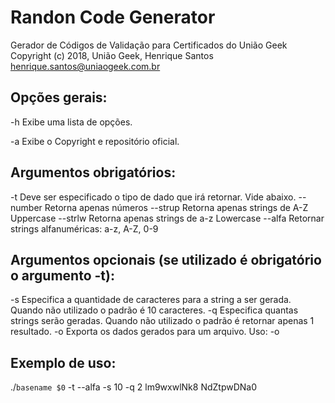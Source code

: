 # Randon Code Generator
Gerador de Códigos de Validação para Certificados do União Geek
Copyright (c) 2018, União Geek, Henrique Santos <henrique.santos@uniaogeek.com.br>

## Opções gerais:
  -h    Exibe uma lista de opções.
  
  -a    Exibe o Copyright e repositório oficial.
  
## Argumentos obrigatórios:
  -t <tipo>    Deve ser especificado o tipo de dado que irá retornar. Vide abaixo.
     --number  Retorna apenas números
     --strup   Retorna apenas strings de A-Z Uppercase
     --strlw   Retorna apenas strings de a-z Lowercase
     --alfa    Retornar strings alfanuméricas: a-z, A-Z, 0-9

## Argumentos opcionais (se utilizado é obrigatório o argumento -t):
  -s    Especifica a quantidade de caracteres para a string a ser gerada.
        Quando não utilizado o padrão é 10 caracteres.
  -q    Especifica quantas strings serão geradas.
        Quando não utilizado o padrão é retornar apenas 1 resultado.
  -o <nomedoarquivo>
        Exporta os dados gerados para um arquivo. Uso: -o <nomedoarquivo>
  
## Exemplo de uso: 
  ./`basename $0` -t --alfa -s 10 -q 2
     lm9wxwlNk8
     NdZtpwDNa0
